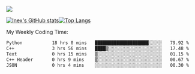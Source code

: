 ![](https://komarev.com/ghpvc/?username=lnexenl&style=flat-square&color=orange)

[![lnex's GitHub stats](https://github-readme-stats.vercel.app/api?username=lnexenl&count_private=true&show_icons=true)](https://github.com/anuraghazra/github-readme-stats)[![Top Langs](https://github-readme-stats.vercel.app/api/top-langs/?username=lnexenl&layout=compact&langs_count=8&exclude_repo=32-bit-MIPS-CPU)](https://github.com/anuraghazra/github-readme-stats)

My Weekly Coding Time:
<!--START_SECTION:waka-->

```txt
Python           18 hrs 0 mins   ████████████████████░░░░░   79.92 %
C++              3 hrs 56 mins   ████▒░░░░░░░░░░░░░░░░░░░░   17.48 %
Text             0 hrs 15 mins   ▒░░░░░░░░░░░░░░░░░░░░░░░░   01.15 %
C++ Header       0 hrs 9 mins    ▒░░░░░░░░░░░░░░░░░░░░░░░░   00.67 %
JSON             0 hrs 4 mins    ░░░░░░░░░░░░░░░░░░░░░░░░░   00.30 %
```

<!--END_SECTION:waka-->



